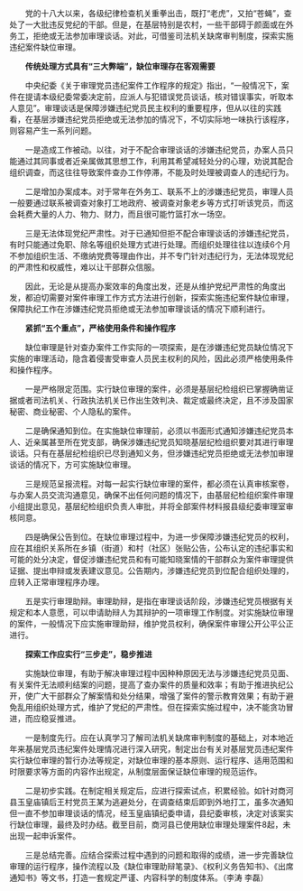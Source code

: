 　　党的十八大以来，各级纪律检查机关重拳出击，既打“老虎”，又拍“苍蝇”，查处了一大批违反党纪的干部。但是，在基层特别是农村，一些干部碍于颜面或在外务工，拒绝或无法参加审理谈话。对此，可借鉴司法机关缺席审判制度，探索实施违纪案件缺位审理。

　　**传统处理方式具有“三大弊端”，缺位审理存在客观需要**

　　中央纪委《关于审理党员违纪案件工作程序的规定》指出，“一般情况下，案件在提请本级纪委常委决定前，应派人与犯错误党员谈话，核对错误事实，听取本人意见”。审理谈话是保障涉嫌违纪党员民主权利的重要程序，但从以往的实践看，在基层涉嫌违纪党员拒绝或无法参加的情况下，不切实际地一味执行该程序，则容易产生一系列问题。

　　一是造成工作被动。以往，对于不配合审理谈话的涉嫌违纪党员，办案人员只能通过其同事或者近亲属做其思想工作，利用其希望减轻处分的心理，劝说其配合组织调查，而这往往导致案件查办工作停滞，不能及时处理被调查人的违纪行为。

　　二是增加办案成本。对于常年在外务工、联系不上的涉嫌违纪党员，审理人员一般要通过联系被调查对象打工地政府、被调查对象老乡等方式打听该党员，而这会耗费大量的人力、物力、财力，而且很可能竹篮打水一场空。

　　三是无法体现党纪严肃性。对于已通知但拒不配合审理谈话的涉嫌违纪党员，有时只能通过免职、除名等组织处理方式进行处理。而组织处理往往以连续6个月不参加组织生活、不缴纳党费等理由作出，并不专门针对违纪行为，无法体现党纪的严肃性和权威性，难以让干部群众信服。

　　因此，无论是从提高办案效率的角度出发，还是从维护党纪严肃性的角度出发，都迫切需要对案件审理工作方式方法进行创新，探索实施违纪案件缺位审理，保障执纪工作在涉嫌违纪党员拒绝或无法参加审理谈话的情况下顺利进行。

　　**紧抓“五个重点”，严格使用条件和操作程序**

　　缺位审理是针对查办案件工作实际的一项探索，是在涉嫌违纪党员缺位情况下实施的审理活动，隐含着侵害受审查人员民主权利的风险，因此必须严格使用条件和操作程序。

　　一是严格限定范围。实行缺位审理的案件，必须是基层纪检组织已掌握确凿证据或者司法机关、行政执法机关已作出生效判决、裁定或最终决定，且不涉及国家秘密、商业秘密、个人隐私的案件。

　　二是确保通知到位。在实施缺位审理前，必须以书面形式通知涉嫌违纪党员本人、近亲属甚至所在党支部，确保涉嫌违纪党员知晓基层纪检组织要对其进行审理谈话。只有在基层纪检组织已尽到通知义务，但涉嫌违纪党员拒绝或无法参加审理谈话的情况下，方可实施缺位审理。

　　三是规范呈报流程。对每一起实行缺位审理的案件，都必须在认真审核案卷，与办案人员交流沟通意见，确保不出任何问题的情况下，由基层纪检组织案件审理小组提出意见，基层纪检组织负责人审批，并将全部案件材料报县级纪委审理室审核同意。

　　四是确保公告到位。在缺位审理过程中，为进一步保障涉嫌违纪党员的权利，应在其组织关系所在乡镇（街道）和村（社区）张贴公告，公布认定的违纪事实和可能的处分决定，督促涉嫌违纪党员和有可能知晓案情的干部群众为案件审理提供证据、提出申辩或发表建议意见。公告期内，涉嫌违纪党员到位配合组织处理的，应转入正常审理程序办理。

　　五是实行审理助辩。审理助辩，是指在审理谈话阶段，涉嫌违纪党员根据有关规定和本人意愿，可以申请助辩人为其辩护的一项审理工作制度。对实施缺位审理的案件，一般情况下应实施审理助辩，维护党员权利，确保案件审理公开公平公正进行。

　　**探索工作应实行“三步走”，稳步推进**

　　实施缺位审理，有助于解决审理过程中因种种原因无法与涉嫌违纪党员见面、有关案件无法顺利结案的问题，提高了查办案件的质量和效率；有助于推进执纪公开，使广大干部群众了解案情和处分结果，增强了案件的警示教育效果；有助于避免乱用组织处理方式，维护了党纪的严肃性。但在探索实施过程中，决不能贪功冒进，而应稳妥推进。

　　一是制度先行。应在认真学习了解司法机关缺席审判制度的基础上，对本地近年来基层党员违纪案件处理情况进行深入研究，制定出台有关对基层党员违纪案件实行缺位审理的暂行办法等规定，对缺位审理的基本原则、运行程序、适用范围和时限要求等方面的内容作出规定，从制度层面保证缺位审理的规范运作。

　　二是初步实践。在制定相关规定后，应进行探索试点，积累经验。如针对商河县玉皇庙镇后王村党员王某为逃避处分，在调查结束后即到外地打工，虽多次通知但一直不参加审理谈话的情况，经玉皇庙镇纪委申请，县纪委审核，决定对该案实行缺位审理，最终及时办结。截至目前，商河县已使用缺位审理处理案件8起，未出现一起申诉案件。

　　三是总结完善。应结合探索过程中遇到的问题和取得的成绩，进一步完善缺位审理的运行程序，操作流程以及《缺位审理助辩笔录》、《权利义务告知书》、《出席通知书》等文书，打造一套规定严谨、内容科学的制度体系。（李涛 李磊）